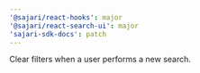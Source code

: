 ```yaml
---
'@sajari/react-hooks': major
'@sajari/react-search-ui': major
'sajari-sdk-docs': patch
---
```


Clear filters when a user performs a new search.
